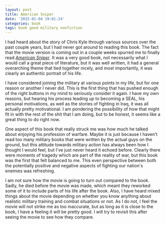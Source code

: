 ```yaml
---
layout: post
title: American Sniper
date: '2015-01-04 19:01:24'
categories: book
tags: book good military nonfiction
---
```


I had heard about the story of Chris Kyle through various sources
over the past couple years, but I had never got around to reading
this book. The fact that the movie version is coming out
in a couple weeks spurred me to finally read [*American Sniper*][sniper-amazon].
It was a very good book, not necessarily what I would call a great
piece of literature, but it was well written, it had a
general overarching theme that tied together nicely, and most importantly,
it was clearly an authentic portrait of his life.

I have considered joining the military at various points in my
life, but for one reason or another I never did. This is the
first thing that has pushed enough of the right
buttons in my mind to seriously consider it again. I have my own
reasons, but hearing his process leading up to becoming
a SEAL, his personal motivations, as well as the stories of
fighting in Iraq, it was all actually pretty motivational.
I am pondering the possibility of how that might fit in
with the rest of the shit that I am doing, but to be honest,
it seems like a great thing to do right now.

One aspect of this book that really struck me was how much
he talked about enjoying his profession of warfare. Maybe it is
just because I haven't read too many military books that were
written by the actual guys on the ground, but this attitude
towards military action has always been how I thought I would
feel, but I've just never heard it echoed before. Clearly
there were moments of tragedy which are part of the reality
of war, but this book was the first that felt balanced to me.
This even perspective between both the potentially positive
and negative aspects of fighting our nation's enemies was
refreshing.

I am not sure how the movie is going to turn out compared to
the book. Sadly, he died before the movie was made, which meant
they reworked some of it to include parts of his life after the book.
Also, I have heard mixed things about the movie depending on
whether you know anything about realistic military training and
combat situations or not. As I do not, I feel the movie will not
strike me as too inaccurate, but as long as it is close to the book,
I have a feeling it will be pretty good. I will try to revisit
this after seeing the movie to see how they compare.


[sniper-amazon]:      http://smile.amazon.com/dp/0062376330
